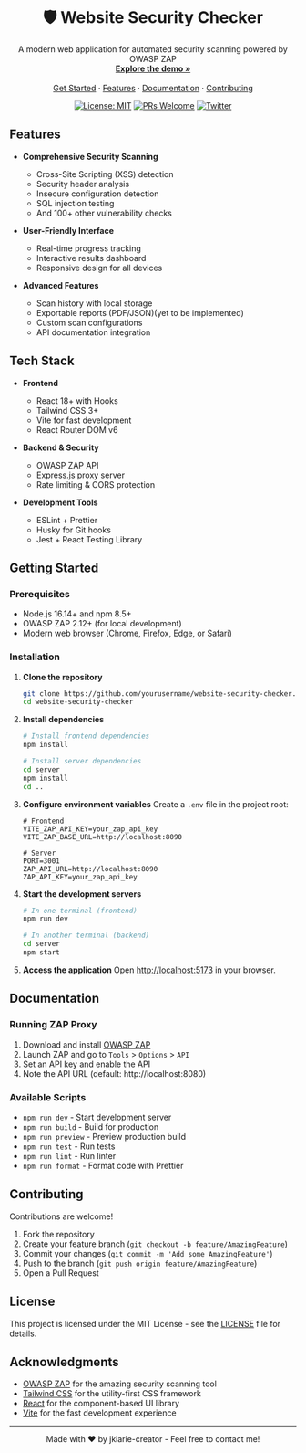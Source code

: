 <div align="center">
  <h1 align="center">🛡️ Website Security Checker</h1>
  <p align="center">
    A modern web application for automated security scanning powered by OWASP ZAP
    <br />
    <a href="#demo"><strong>Explore the demo »</strong></a>
    <br />
    <br />
    <a href="#getting-started">Get Started</a>
    ·
    <a href="#features">Features</a>
    ·
    <a href="#documentation">Documentation</a>
    ·
    <a href="#contributing">Contributing</a>
  </p>
  
  [![License: MIT](https://img.shields.io/badge/License-MIT-yellow.svg)](https://opensource.org/licenses/MIT)
  [![PRs Welcome](https://img.shields.io/badge/PRs-welcome-brightgreen.svg)](http://makeapullrequest.com)
  [![Twitter](https://img.shields.io/twitter/url?style=social&url=https%3A%2F%2Fgithub.com%2Fyourusername%2Fwebsite-security-checker)](https://twitter.com/intent/tweet?text=Check%20out%20this%20awesome%20security%20scanner%20built%20with%20React%20and%20OWASP%20ZAP%20API%20%F0%9F%9A%80%0A%0Ahttps%3A%2F%2Fgithub.com%2Fyourusername%2Fwebsite-security-checker)
</div>

## Features

- **Comprehensive Security Scanning**
  - Cross-Site Scripting (XSS) detection
  - Security header analysis
  - Insecure configuration detection
  - SQL injection testing
  - And 100+ other vulnerability checks

- **User-Friendly Interface**
  - Real-time progress tracking
  - Interactive results dashboard
  - Responsive design for all devices

- **Advanced Features**
  - Scan history with local storage
  - Exportable reports (PDF/JSON)(yet to be implemented)
  - Custom scan configurations
  - API documentation integration

## Tech Stack

- **Frontend**
  - React 18+ with Hooks
  - Tailwind CSS 3+
  - Vite for fast development
  - React Router DOM v6

- **Backend & Security**
  - OWASP ZAP API
  - Express.js proxy server
  - Rate limiting & CORS protection

- **Development Tools**
  - ESLint + Prettier
  - Husky for Git hooks
  - Jest + React Testing Library

## Getting Started

### Prerequisites

- Node.js 16.14+ and npm 8.5+
- OWASP ZAP 2.12+ (for local development)
- Modern web browser (Chrome, Firefox, Edge, or Safari)

### Installation

1. **Clone the repository**
   ```bash
   git clone https://github.com/yourusername/website-security-checker.git
   cd website-security-checker
   ```

2. **Install dependencies**
   ```bash
   # Install frontend dependencies
   npm install
   
   # Install server dependencies
   cd server
   npm install
   cd ..
   ```

3. **Configure environment variables**
   Create a `.env` file in the project root:
   ```env
   # Frontend
   VITE_ZAP_API_KEY=your_zap_api_key
   VITE_ZAP_BASE_URL=http://localhost:8090
   
   # Server
   PORT=3001
   ZAP_API_URL=http://localhost:8090
   ZAP_API_KEY=your_zap_api_key
   ```

4. **Start the development servers**
   ```bash
   # In one terminal (frontend)
   npm run dev
   
   # In another terminal (backend)
   cd server
   npm start
   ```

5. **Access the application**
   Open [http://localhost:5173](http://localhost:5173) in your browser.

## Documentation

### Running ZAP Proxy
1. Download and install [OWASP ZAP](https://www.zaproxy.org/download/)
2. Launch ZAP and go to `Tools` > `Options` > `API`
3. Set an API key and enable the API
4. Note the API URL (default: http://localhost:8080)

### Available Scripts

- `npm run dev` - Start development server
- `npm run build` - Build for production
- `npm run preview` - Preview production build
- `npm run test` - Run tests
- `npm run lint` - Run linter
- `npm run format` - Format code with Prettier

## Contributing

Contributions are welcome!

1. Fork the repository
2. Create your feature branch (`git checkout -b feature/AmazingFeature`)
3. Commit your changes (`git commit -m 'Add some AmazingFeature'`)
4. Push to the branch (`git push origin feature/AmazingFeature`)
5. Open a Pull Request

## License

This project is licensed under the MIT License - see the [LICENSE](LICENSE) file for details.

## Acknowledgments

- [OWASP ZAP](https://www.zaproxy.org/) for the amazing security scanning tool
- [Tailwind CSS](https://tailwindcss.com/) for the utility-first CSS framework
- [React](https://reactjs.org/) for the component-based UI library
- [Vite](https://vitejs.dev/) for the fast development experience

---

<div align="center">
  Made with ❤️ by jkiarie-creator - Feel free to contact me!
</div>
